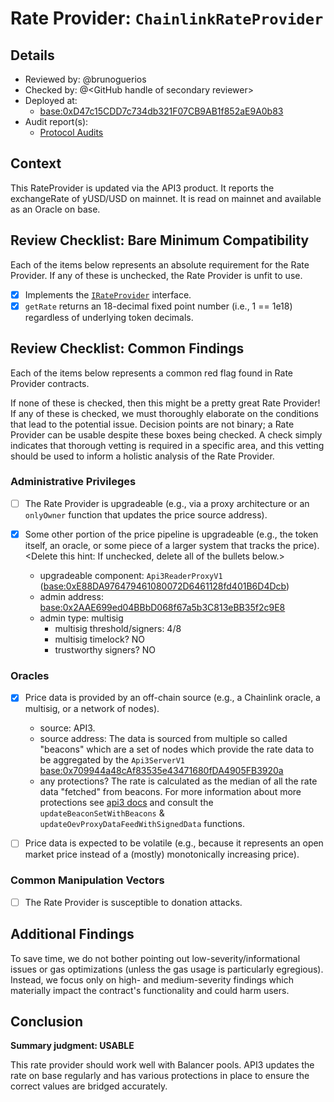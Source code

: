 # Rate Provider: `ChainlinkRateProvider`

## Details
- Reviewed by: @brunoguerios
- Checked by: @\<GitHub handle of secondary reviewer\>
- Deployed at:
    - [base:0xD47c15CDD7c734db321F07CB9AB1f852aE9A0b83](https://basescan.org/address/0xD47c15CDD7c734db321F07CB9AB1f852aE9A0b83)
- Audit report(s):
    - [Protocol Audits](https://docs.yield.fi/resources/audits)

## Context
This RateProvider is updated via the API3 product. It reports the exchangeRate of yUSD/USD on mainnet. It is read on mainnet and available as an Oracle on base.

## Review Checklist: Bare Minimum Compatibility
Each of the items below represents an absolute requirement for the Rate Provider. If any of these is unchecked, the Rate Provider is unfit to use.

- [x] Implements the [`IRateProvider`](https://github.com/balancer/balancer-v2-monorepo/blob/bc3b3fee6e13e01d2efe610ed8118fdb74dfc1f2/pkg/interfaces/contracts/pool-utils/IRateProvider.sol) interface.
- [x] `getRate` returns an 18-decimal fixed point number (i.e., 1 == 1e18) regardless of underlying token decimals.

## Review Checklist: Common Findings
Each of the items below represents a common red flag found in Rate Provider contracts.

If none of these is checked, then this might be a pretty great Rate Provider! If any of these is checked, we must thoroughly elaborate on the conditions that lead to the potential issue. Decision points are not binary; a Rate Provider can be usable despite these boxes being checked. A check simply indicates that thorough vetting is required in a specific area, and this vetting should be used to inform a holistic analysis of the Rate Provider.

### Administrative Privileges
- [ ] The Rate Provider is upgradeable (e.g., via a proxy architecture or an `onlyOwner` function that updates the price source address).

- [x] Some other portion of the price pipeline is upgradeable (e.g., the token itself, an oracle, or some piece of a larger system that tracks the price). \<Delete this hint: If unchecked, delete all of the bullets below.\>
    - upgradeable component: `Api3ReaderProxyV1` ([base:0xE88DA976479461080072D6461128fd401B6D4Dcb](https://basescan.org/address/0xE88DA976479461080072D6461128fd401B6D4Dcb#code))
    - admin address: [base:0x2AAE699ed04BBbD068f67a5b3C813eBB35f2c9E8](https://basescan.org/address/0x2AAE699ed04BBbD068f67a5b3C813eBB35f2c9E8)
    - admin type: multisig
        - multisig threshold/signers: 4/8
        - multisig timelock? NO
        - trustworthy signers? NO

### Oracles
- [x] Price data is provided by an off-chain source (e.g., a Chainlink oracle, a multisig, or a network of nodes).
    - source: API3. 
    - source address: The data is sourced from multiple so called "beacons" which are a set of nodes which provide the rate data to be aggregated by the `Api3ServerV1` [base:0x709944a48cAf83535e43471680fDA4905FB3920a](https://basescan.org/address/0x709944a48cAf83535e43471680fDA4905FB3920a#code)
    - any protections? The rate is calculated as the median of all the rate data "fetched" from beacons. For more information about more protections see [api3 docs](https://docs.api3.org/reference/dapis/understand/deviations.html) and consult the `updateBeaconSetWithBeacons` & `updateOevProxyDataFeedWithSignedData` functions.

- [ ] Price data is expected to be volatile (e.g., because it represents an open market price instead of a (mostly) monotonically increasing price).

### Common Manipulation Vectors
- [ ] The Rate Provider is susceptible to donation attacks.

## Additional Findings
To save time, we do not bother pointing out low-severity/informational issues or gas optimizations (unless the gas usage is particularly egregious). Instead, we focus only on high- and medium-severity findings which materially impact the contract's functionality and could harm users.

## Conclusion
**Summary judgment: USABLE**

This rate provider should work well with Balancer pools. API3 updates the rate on base regularly and has various protections in place to ensure the correct values are bridged accurately.
